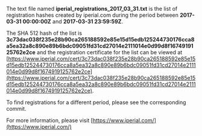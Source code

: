The text file named **iperial_registrations_2017_03_31.txt** is the list of registration hashes created by iperial.com during the period between **2017-03-31 00:00:00Z** and **2017-03-31 23:59:59Z**.

The SHA 512 hash of the list is **3c73dac038f235e28b90ca265188592e85e15d15edb125244730176cca8a5ea32a8c890e89b6bdc09051fd31cd27014e2111014e0d99d8f1674919125762e2ce** and the registration certificate for the list can be viewed at [https://www.iperial.com/cert/3c73dac038f235e28b90ca265188592e85e15d15edb125244730176cca8a5ea32a8c890e89b6bdc09051fd31cd27014e2111014e0d99d8f1674919125762e2ce](https://www.iperial.com/cert/3c73dac038f235e28b90ca265188592e85e15d15edb125244730176cca8a5ea32a8c890e89b6bdc09051fd31cd27014e2111014e0d99d8f1674919125762e2ce).

To find registrations for a different period, please see the corresponding commit.

For more information, please visit [https://www.iperial.com/](https://www.iperial.com/)
